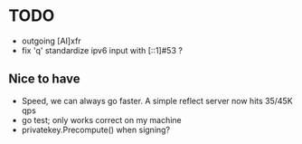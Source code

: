 # TODO

* outgoing [AI]xfr
* fix 'q' standardize ipv6 input with [::1]#53 ?

## Nice to have

* Speed, we can always go faster. A simple reflect server now hits 35/45K qps
* go test; only works correct on my machine
* privatekey.Precompute() when signing? 
